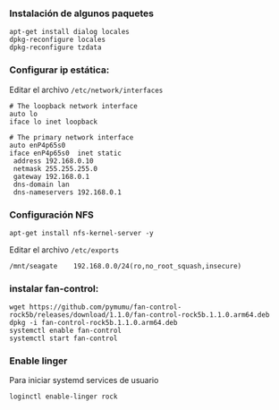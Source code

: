 ### Instalación de algunos paquetes

```
apt-get install dialog locales
dpkg-reconfigure locales
dpkg-reconfigure tzdata
```

### Configurar ip estática:

Editar el archivo ```/etc/network/interfaces```

```
# The loopback network interface
auto lo
iface lo inet loopback
 
# The primary network interface
auto enP4p65s0
iface enP4p65s0  inet static
 address 192.168.0.10
 netmask 255.255.255.0
 gateway 192.168.0.1
 dns-domain lan
 dns-nameservers 192.168.0.1
```

### Configuración NFS

```
apt-get install nfs-kernel-server -y
```

Editar el archivo ```/etc/exports```

```
/mnt/seagate    192.168.0.0/24(ro,no_root_squash,insecure)
```

### instalar fan-control:

```
wget https://github.com/pymumu/fan-control-rock5b/releases/download/1.1.0/fan-control-rock5b.1.1.0.arm64.deb
dpkg -i fan-control-rock5b.1.1.0.arm64.deb
systemctl enable fan-control
systemctl start fan-control
```

### Enable linger

Para iniciar systemd services de usuario

```
loginctl enable-linger rock
```